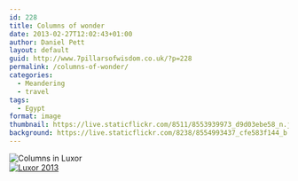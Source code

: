 ```yaml
---
id: 228
title: Columns of wonder
date: 2013-02-27T12:02:43+01:00
author: Daniel Pett
layout: default
guid: http://www.7pillarsofwisdom.co.uk/?p=228
permalink: /columns-of-wonder/
categories:
  - Meandering
  - travel
tags:
  - Egypt
format: image
thumbnail: https://live.staticflickr.com/8511/8553939973_d9d03ebe58_n.jpg
background: https://live.staticflickr.com/8238/8554993437_cfe583f144_b.jpg
---
```

<img src="https://farm9.staticflickr.com/8511/8553939973_f5d73be7ae_h.jpg" alt="Columns in Luxor" class="img-fluid"/>

<div class="embed-responsive embed-responsive-16by9 mt-3 mb-3">
<a data-flickr-embed="true" href="https://www.flickr.com/photos/dankate/albums/72157632917419935" title="Luxor 2013"><img src="https://live.staticflickr.com/8231/8529983599_79890be1f7_z.jpg" class="embed-responsive-item" alt="Luxor 2013"></a><script async src="//embedr.flickr.com/assets/client-code.js" charset="utf-8"></script>
</div>
